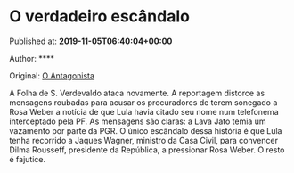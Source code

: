 
# O verdadeiro escândalo

Published at: **2019-11-05T06:40:04+00:00**

Author: ****

Original: [O Antagonista](https://www.oantagonista.com/brasil/o-verdadeiro-escandalo/)

A Folha de S. Verdevaldo ataca novamente.
A reportagem distorce as mensagens roubadas para acusar os procuradores de terem sonegado a Rosa Weber a notícia de que Lula havia citado seu nome num telefonema interceptado pela PF.
As mensagens são claras: a Lava Jato temia um vazamento por parte da PGR.
O único escândalo dessa história é que Lula tenha recorrido a Jaques Wagner, ministro da Casa Civil, para convencer Dilma Rousseff, presidente da República, a pressionar Rosa Weber.
O resto é fajutice.
